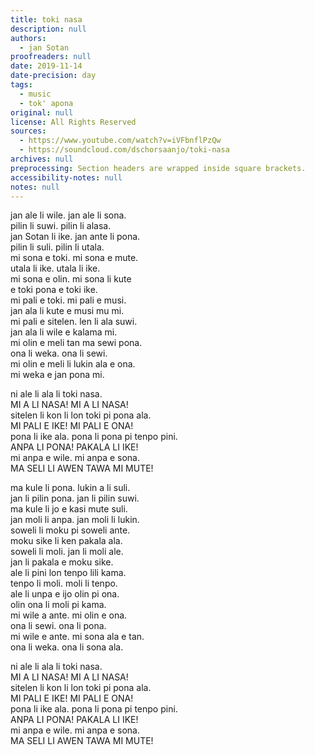 ```yaml
---
title: toki nasa
description: null
authors:
  - jan Sotan
proofreaders: null
date: 2019-11-14
date-precision: day
tags:
  - music
  - tok' apona
original: null
license: All Rights Reserved
sources:
  - https://www.youtube.com/watch?v=iVFbnflPzQw
  - https://soundcloud.com/dschorsaanjo/toki-nasa
archives: null
preprocessing: Section headers are wrapped inside square brackets.
accessibility-notes: null
notes: null
---
```


jan ale li wile. jan ale li sona.  \
pilin li suwi. pilin li alasa.  \
jan Sotan li ike. jan ante li pona.  \
pilin li suli. pilin li utala.  \
mi sona e toki. mi sona e mute.  \
utala li ike. utala li ike.  \
mi sona e olin. mi sona li kute  \
e toki pona e toki ike.  \
mi pali e toki. mi pali e musi.  \
jan ala li kute e musi mu mi.  \
mi pali e sitelen. len li ala suwi.  \
jan ala li wile e kalama mi.  \
mi olin e meli tan ma sewi pona.  \
ona li weka. ona li sewi.  \
mi olin e meli li lukin ala e ona.  \
mi weka e jan pona mi.  
  
ni ale li ala li toki nasa.  \
  MI A LI NASA! MI A LI NASA!  \
sitelen li kon li lon toki pi pona ala.  \
  MI PALI E IKE! MI PALI E ONA!  \
pona li ike ala. pona li pona pi tenpo pini.  \
  ANPA LI PONA! PAKALA LI IKE!  \
mi anpa e wile. mi anpa e sona.  \
  MA SELI LI AWEN TAWA MI MUTE!  
  
ma kule li pona. lukin a li suli.  \
jan li pilin pona. jan li pilin suwi.  \
ma kule li jo e kasi mute suli.  \
jan moli li anpa. jan moli li lukin.  \
soweli li moku pi soweli ante.  \
moku sike li ken pakala ala.  \
soweli li moli. jan li moli ale.  \
jan li pakala e moku sike.  \
ale li pini lon tenpo lili kama.  \
tenpo li moli. moli li tenpo.  \
ale li unpa e ijo olin pi ona.  \
olin ona li moli pi kama.  \
mi wile a ante. mi olin e ona.  \
ona li sewi. ona li pona.  \
mi wile e ante. mi sona ala e tan.  \
ona li weka. ona li sona ala.  
  
ni ale li ala li toki nasa.  \
  MI A LI NASA! MI A LI NASA!  \
sitelen li kon li lon toki pi pona ala.  \
  MI PALI E IKE! MI PALI E ONA!  \
pona li ike ala. pona li pona pi tenpo pini.  \
  ANPA LI PONA! PAKALA LI IKE!  \
mi anpa e wile. mi anpa e sona.  \
  MA SELI LI AWEN TAWA MI MUTE!